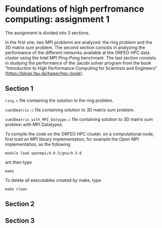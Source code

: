 # Foundations of high perfromance computing: assignment 1

The assignment is divided into 3 sections. 

In the first one, two MPI problems are analyzed: the ring problem and the 3D matrix sum problem. The second section consists in analyzing the performance of the different networks available at the ORFEO HPC data cluster using the Intel MPI Ping-Pong benchmark. The last section consists in studying the performance of the Jacobi solver program from the book “Introduction to High Performance Computing for Scientists and Engineers” (https://blogs.fau.de/hager/hpc-book).


## Section 1

`ring.c` file containing the solution to the ring problem.

`sum3Dmatrix.c` file containing solution to 3D matrix sum problem.

`sum3Dmatrix_with_MPI_Dataype.c` file containing solution to 3D matrix sum problem with MPI Datatypes.

To compile the code on the ORFEO HPC cluster, on a computational node, first load an MPI library implementation, for example the Open MPI implementation, as the following
```
module load openmpi/4.0.3/gnu/9.3.0
```
ant then type
```
make
```

To delete all executables created by make, type
```
make clean
```


## Section 2

## Section 3
